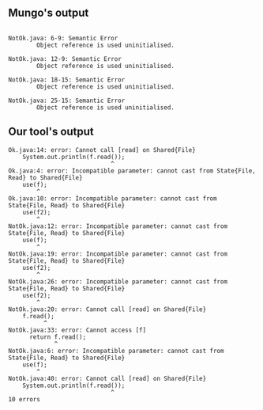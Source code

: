 ## Mungo's output

```

NotOk.java: 6-9: Semantic Error
		Object reference is used uninitialised.

NotOk.java: 12-9: Semantic Error
		Object reference is used uninitialised.

NotOk.java: 18-15: Semantic Error
		Object reference is used uninitialised.

NotOk.java: 25-15: Semantic Error
		Object reference is used uninitialised.```

## Our tool's output

```
Ok.java:14: error: Cannot call [read] on Shared{File}
    System.out.println(f.read());
                             ^
Ok.java:4: error: Incompatible parameter: cannot cast from State{File, Read} to Shared{File}
    use(f);
        ^
Ok.java:10: error: Incompatible parameter: cannot cast from State{File, Read} to Shared{File}
    use(f2);
        ^
NotOk.java:12: error: Incompatible parameter: cannot cast from State{File, Read} to Shared{File}
    use(f);
        ^
NotOk.java:19: error: Incompatible parameter: cannot cast from State{File, Read} to Shared{File}
    use(f2);
        ^
NotOk.java:26: error: Incompatible parameter: cannot cast from State{File, Read} to Shared{File}
    use(f2);
        ^
NotOk.java:20: error: Cannot call [read] on Shared{File}
    f.read();
          ^
NotOk.java:33: error: Cannot access [f]
      return f.read();
             ^
NotOk.java:6: error: Incompatible parameter: cannot cast from State{File, Read} to Shared{File}
    use(f);
        ^
NotOk.java:40: error: Cannot call [read] on Shared{File}
    System.out.println(f.read());
                             ^
10 errors```

